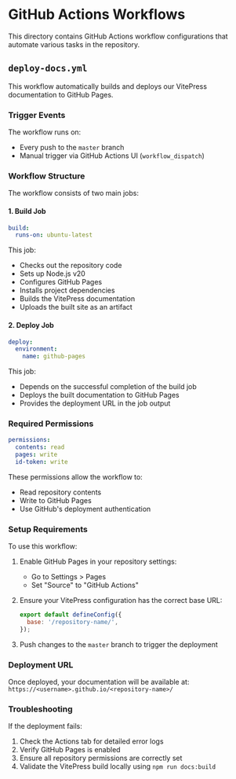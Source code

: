 # GitHub Actions Workflows

This directory contains GitHub Actions workflow configurations that automate various tasks in the repository.

## `deploy-docs.yml`

This workflow automatically builds and deploys our VitePress documentation to GitHub Pages.

### Trigger Events

The workflow runs on:

- Every push to the `master` branch
- Manual trigger via GitHub Actions UI (`workflow_dispatch`)

### Workflow Structure

The workflow consists of two main jobs:

#### 1. Build Job

```yaml
build:
  runs-on: ubuntu-latest
```

This job:

- Checks out the repository code
- Sets up Node.js v20
- Configures GitHub Pages
- Installs project dependencies
- Builds the VitePress documentation
- Uploads the built site as an artifact

#### 2. Deploy Job

```yaml
deploy:
  environment:
    name: github-pages
```

This job:

- Depends on the successful completion of the build job
- Deploys the built documentation to GitHub Pages
- Provides the deployment URL in the job output

### Required Permissions

```yaml
permissions:
  contents: read
  pages: write
  id-token: write
```

These permissions allow the workflow to:

- Read repository contents
- Write to GitHub Pages
- Use GitHub's deployment authentication

### Setup Requirements

To use this workflow:

1. Enable GitHub Pages in your repository settings:

   - Go to Settings > Pages
   - Set "Source" to "GitHub Actions"

2. Ensure your VitePress configuration has the correct base URL:

   ```js
   export default defineConfig({
     base: '/repository-name/',
   });
   ```

3. Push changes to the `master` branch to trigger the deployment

### Deployment URL

Once deployed, your documentation will be available at:
`https://<username>.github.io/<repository-name>/`

### Troubleshooting

If the deployment fails:

1. Check the Actions tab for detailed error logs
2. Verify GitHub Pages is enabled
3. Ensure all repository permissions are correctly set
4. Validate the VitePress build locally using `npm run docs:build`
